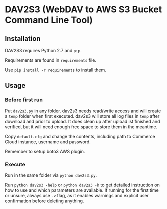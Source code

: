 # DAV2S3 (WebDAV to AWS S3 Bucket Command Line Tool) #

## Installation ##

DAV2S3 requires Python 2.7 and `pip`.

Requirements are found in `requirements` file.

Use `pip install -r requirements` to install them.

## Usage ##

### Before first run ###

Put `dav2s3.py` in any folder. dav2s3 needs read/write access and will create a `temp` folder when first executed. dav2s3 will store all log files in `temp` after download and prior to upload. It does clean up after upload ist finished and verified, but it will need enough free space to store them in the meantime.

Copy `default.cfg` and change the contents, including path to Commerce Cloud instance, username and password.

Remember to setup boto3 AWS plugin.

### Execute ###

Run in the same folder via `python dav2s3.py`.

Run `python dav2s3 -help` or `python dav2s3 -h` to get detailed instruction on how to use and which parameters are available. If running for the first time or unsure, always use `-v` flag, as it enables warnings and explicit user confirmation before deleting anything.